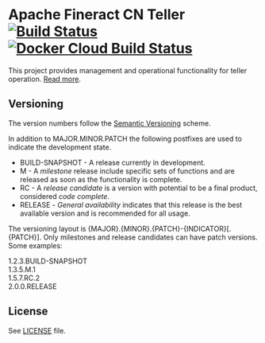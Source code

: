 # Apache Fineract CN Teller [![Build Status](https://api.travis-ci.com/apache/fineract-cn-teller.svg?branch=0.1.x)](https://travis-ci.com/apache/fineract-cn-teller)  [![Docker Cloud Build Status](https://img.shields.io/docker/cloud/build/apache/fineract-cn-teller)](https://hub.docker.com/r/apache/fineract-cn-teller/builds)

This project provides management and operational functionality for teller operation.
[Read more](https://cwiki.apache.org/confluence/display/FINERACT/Fineract+CN+Project+Structure#FineractCNProjectStructure-teller).

## Versioning
The version numbers follow the [Semantic Versioning](http://semver.org/) scheme.

In addition to MAJOR.MINOR.PATCH the following postfixes are used to indicate the development state.

* BUILD-SNAPSHOT - A release currently in development. 
* M - A _milestone_ release include specific sets of functions and are released as soon as the functionality is complete.
* RC - A _release candidate_ is a version with potential to be a final product, considered _code complete_.
* RELEASE - _General availability_ indicates that this release is the best available version and is recommended for all usage.

The versioning layout is {MAJOR}.{MINOR}.{PATCH}-{INDICATOR}[.{PATCH}]. Only milestones and release candidates can  have patch versions. Some examples:

1.2.3.BUILD-SNAPSHOT  
1.3.5.M.1  
1.5.7.RC.2  
2.0.0.RELEASE

## License
See [LICENSE](LICENSE) file.

